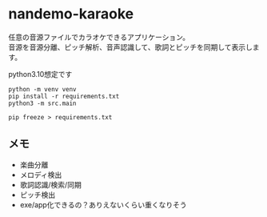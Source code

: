 # nandemo-karaoke

任意の音源ファイルでカラオケできるアプリケーション。  
音源を音源分離、ピッチ解析、音声認識して、歌詞とピッチを同期して表示します。

python3.10想定です

```cli
python -m venv venv
pip install -r requirements.txt
python3 -m src.main
```

```cli
pip freeze > requirements.txt
```

## メモ

- 楽曲分離
- メロディ検出
- 歌詞認識/検索/同期
- ピッチ検出
- exe/app化できるの？ありえないくらい重くなりそう

